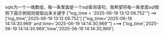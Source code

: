sqls为一个一维数组，每一条里面是一个sql查询语句，我希望将每一条里面sql按照下面示例规则提取出来关键字
["log_time = '2025-06-19 13:12:06.752'"] ==> ['log_time','2025-06-19 13:12:06.752']
["log_time='2025-06-19 14:14:30.969' and time='2025-06-19 14:14:30,969'"] ===> ['log_time','2025-06-19 14:14:30.969','time','2025-06-19 14:14:30,969']
